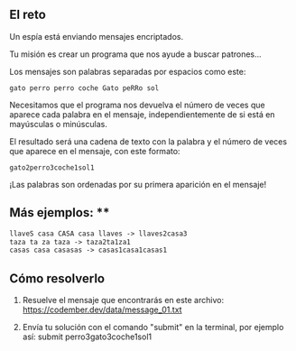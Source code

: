 ## El reto 
Un espía está enviando mensajes encriptados.

Tu misión es crear un programa que nos ayude a buscar patrones...

Los mensajes son palabras separadas por espacios como este:

`gato perro perro coche Gato peRRo sol`

Necesitamos que el programa nos devuelva el número de veces que aparece cada palabra en el mensaje, independientemente de si está en mayúsculas o minúsculas.

El resultado será una cadena de texto con la palabra y el número de veces que aparece en el mensaje, con este formato:

`gato2perro3coche1sol1`

¡Las palabras son ordenadas por su primera aparición en el mensaje!

## Más ejemplos: **
```txt
llaveS casa CASA casa llaves -> llaves2casa3
taza ta za taza -> taza2ta1za1
casas casa casasas -> casas1casa1casas1
````

## Cómo resolverlo 
1. Resuelve el mensaje que encontrarás en este archivo: https://codember.dev/data/message_01.txt

2. Envía tu solución con el comando "submit" en la terminal, por ejemplo así:
submit perro3gato3coche1sol1